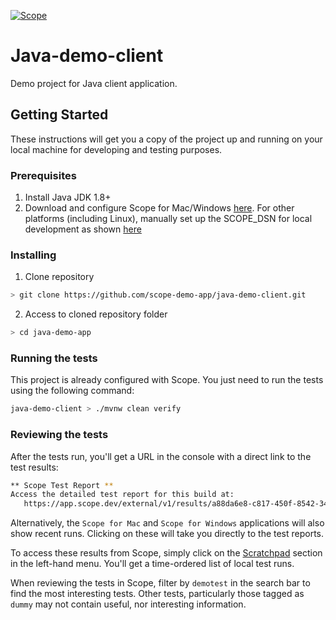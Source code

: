 [![Scope](https://app.scope.dev/api/badge/762ae391-d638-48b2-ba0e-bfe6bf5f99b9/default)](https://app.scope.dev/external/v1/inspect/f0a213f0-b550-4bb0-a651-c1d5b9eff041/762ae391-d638-48b2-ba0e-bfe6bf5f99b9/default)

# Java-demo-client

Demo project for Java client application.

## Getting Started

These instructions will get you a copy of the project up and running on your local machine for developing and testing purposes.

### Prerequisites

1. Install Java JDK 1.8+
2. Download and configure Scope for Mac/Windows [here](https://app.scope.dev/local-dev/instructions). For other platforms (including Linux), manually set up the SCOPE_DSN for local development as shown [here](https://app.scope.dev/local-dev/manual-setup)

### Installing

1. Clone repository
```bash
> git clone https://github.com/scope-demo-app/java-demo-client.git
```

2. Access to cloned repository folder
```bash
> cd java-demo-app
```

### Running the tests

This project is already configured with Scope. You just need to run the tests using the following command:

```bash
java-demo-client > ./mvnw clean verify
```

### Reviewing the tests

After the tests run, you'll get a URL in the console with a direct link to the test results:

```bash
** Scope Test Report **
Access the detailed test report for this build at:
   https://app.scope.dev/external/v1/results/a88da6e8-c817-450f-8542-340aa3143d0a
```

Alternatively, the `Scope for Mac` and `Scope for Windows` applications will also show recent runs. Clicking on these will take you directly to the test reports.

To access these results from Scope, simply click on the [Scratchpad](https://app.scope.dev/local-dev/) section in the left-hand menu. You'll get a time-ordered list of local test runs.

When reviewing the tests in Scope, filter by `demotest` in the search bar to find the most interesting tests. Other tests, particularly those tagged as `dummy` may not contain useful, nor interesting information.

